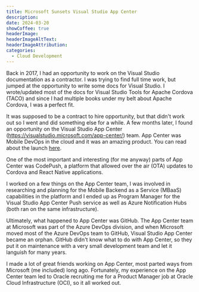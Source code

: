 ```yaml
---
title: Microsoft Sunsets Visual Studio App Center
description: 
date: 2024-03-20
showCoffee: true
headerImage: 
headerImageAltText: 
headerImageAttribution: 
categories:
  - Cloud Development
---
```


Back in 2017, I had an opportunity to work on the Visual Studio documentation as a contractor. I was trying to find full time work, but jumped at the opportunity to write some docs for Visual Studio. I wrote/updated most of the docs for Visual Studio Tools for Apache Cordova (TACO) and since I had multiple books under my belt about Apache Cordova, I was a perfect fit.

 It was supposed to be a contract to hire opportunity, but that didn't work out so I went and did something else for a while. A few months later, I found an opportunity on the Visual Studio App Center (https://visualstudio.microsoft.com/app-center/) team. App Center was Mobile DevOps in the cloud and it was an amazing product. You can read about the launch [here](https://johnwargo.com/posts/2017/visual-studio-app-center-launched-today/).

 One of the most important and interesting (for me anyway) parts of App Center was CodePush, a platform that allowed over the air (OTA) updates to Cordova and React Native applications.

 I worked on a few things on the App Center team, I was involved in researching and planning for the Mobile Backend as a Service (MBaaS) capabilities in the platform and I ended up as Program Manager for the Visual Studio App Center Push service as well as Azure Notification Hubs (both ran on the same infrastructure).

 Ultimately, what happened to App Center was GitHub. The App Center team at Microsoft was part of the Azure DevOps division, and when Microsoft moved most of the Azure DevOps team to GitHub, Visual Studio App Center became an orphan. GitHub didn't know what to do with App Center, so they put it on maintenance with a very small development team and let it languish for many years.

 I made a lot of great friends working on App Center, most parted ways from Microsoft (me included) long ago. Fortunately, my experience on the App Center team led to Oracle recruiting me for a Product Manager job at Oracle Cloud Infrastructure (OCI), so it all worked out.
